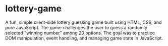 # lottery-game
A fun, simple client-side lottery guessing game built using HTML, CSS, and pure JavaScript. The game challenges the user to guess a randomly selected "winning number" among 20 options. The goal was to practice DOM manipulation, event handling, and managing game state in JavaScript.
